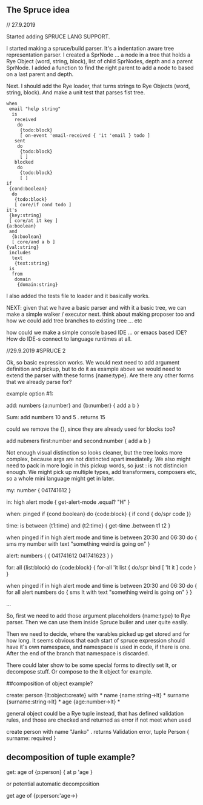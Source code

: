 ## The Spruce idea

// 27.9.2019 

Started adding SPRUCE LANG SUPPORT.

I started making a spruce/build parser. It's a indentation aware tree representation parser.
I created a SprNode ... a node in a tree that holds a Rye Object (word, string, block), list of child SprNodes, depth
and a parent SprNode.
I added a function to find the right parent to add a node to based on a last parent and depth.

Next. I should add the Rye loader, that turns strings to Rye Objects (word, string, block). And make a unit test that parses
fist tree.

    when
     email "help string"
      is 
       received 
        do
         {todo:block}
         [ on-event 'email-received { 'it 'email } todo ]
       sent
        do
         {todo:block}
         [ ]
       blocked
        do
         {todo:block}
         [ ]     
    if
     {cond:boolean}
      do
       {todo:block}
       [ core/if cond todo ]
    it's
     {key:string}
     [ core/at it key ]
    {a:boolean}
     and
      {b:boolean}
      [ core/and a b ]
    {val:string}
     includes
      text
       {text:string}
     is
      from
       domain
        {domain:string}
	
I also added the tests file to loader and it basically works.

NEXT: given that we have a basic parser and with it a basic tree, we can make a simple walker / executor next.
think about making proposer too and how we could add tree branches to existing tree ... etc

how could we make a simple console based IDE ... or emacs based IDE? How do IDE-s connect to language runtimes at all.

//29.9.2019 #SPRUCE 2 

Ok, so basic expression works. We would next need to add argument definition and pickup, but to do it as example above we
would need to extend the parser with these forms {name:type}. Are there any other forms that we already parse for?

example option #1:

add:
 numbers
  {a:number}
   and
    {b:number}
     { add a b }
	
Sum: add numbers 10 and 5 
. returns 15

could we remove the {}, since they are already used for blocks too?

add
 nubmers
  first:number
   and
    second:number
	 { add a b }
	
Not enough visual distinction so looks cleaner, but the tree looks more complex, because
args are not distincted apart imediatelly. We also might need to pack in more logic in this
pickup words, so just : is not distincion enough. We might pick up multiple types, add transformers, 
composers etc, so a whole mini language might get in later.

my:
 number
  { 041741612 }

in:
 high
  alert
   mode
    { get-alert-mode .equal? "H" }
	
when:
 pinged
  if
   {cond:boolean}
    do
	 {code:block}
	  { if cond { do/spr code }}
	
time:
 is
  between
   {t1:time}
    and
	 {t2:time}
	  { get-time .between t1 t2 }
		
when pinged if in high alert mode and time is between 20:30 and 06:30 do {
	sms my number with text "something weird is going on"
}

alert:
 numbers 
  { { 041741612 041741623 } }

for:
 all
  {list:block}
   do
    {code:block}
	 { for-all 'it list { do/spr bind [ 'It it ] code } }

when pinged if in high alert mode and time is between 20:30 and 06:30 do {
	for all alert numbers do { 
		sms It with text "something weird is going on"
	}
}

...

So, first we need to add those argument placeholders {name:type} to Rye parser. 
Then we can use them inside Spruce builer and user quite easily.

Then we need to decide, where the varables picked up get stored and for how 
long. It seems obvious that each start of spruce expression should have it's own
namespace, and namespace is used in code, if there is one. After the end of 
the branch that namespace is discarded.

There could later show to be some special forms to directly set It, or decompose
stuff. Or compose to the It object for example.

##composition of object example?

create:
 person
  {It:object:create}
  with *
   name
    {name:string->It}
	 *
   surname
    {surname:string->It}
	 *
   age
    {age:number->It}
	 *

general object could be a Rye tuple instead, that has defined validation rules, and those
are checked and returned as error if not meet when used



create person with name "Janko"
. returns Validation error, tuple Person { surname: required }

## decomposition of tuple example?

get:
 age
  of
   {p:person}
    { at p 'age }
	
or potential automatic decomposition

get
 age
  of
   {p:person:'age->}
